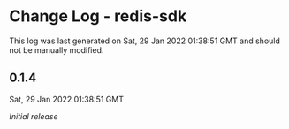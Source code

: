 # Change Log - redis-sdk

This log was last generated on Sat, 29 Jan 2022 01:38:51 GMT and should not be manually modified.

## 0.1.4
Sat, 29 Jan 2022 01:38:51 GMT

_Initial release_

